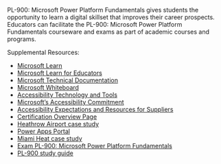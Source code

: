 

PL-900: Microsoft Power Platform Fundamentals gives students the opportunity to learn a digital skillset that improves their career prospects. Educators can facilitate the PL-900: Microsoft Power Platform Fundamentals courseware and exams as part of academic courses and programs.

Supplemental Resources:

- [Microsoft Learn](https://aka.ms/learn)
- [Microsoft Learn for Educators](https://aka.ms/msle)  
- [Microsoft Technical Documentation](https://aka.ms/docs)
- [Microsoft Whiteboard](https://aka.ms/whiteboard)
- [Accessibility Technology and Tools](https://aka.ms/Microsoftaccessibility)
- [Microsoft’s Accessibility Commitment](https://aka.ms/MSAccessibilityCommitment)
- [Accessibility Expectations and Resources for Suppliers](https://aka.ms/AccessibilityExpectations)
- [Certification Overview Page ](https://aka.ms/Certifications)
- [Heathrow Airport case study](https://aka.ms/heathrowairport)
- [Power Apps Portal](https://aka.ms/powerappdoc)
- [Miami Heat case study](https://customers.microsoft.com/story/761660-miami-heat-media-and-entertainment-dynamics-365)
- [Exam PL-900: Microsoft Power Platform Fundamentals](https://aka.ms/PL900Exam)
- [PL-900 study guide](https://aka.ms/PL900StudyGuide)
